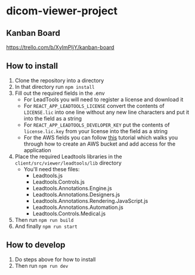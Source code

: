 # dicom-viewer-project

## Kanban Board
https://trello.com/b/XyImPIjY/kanban-board

## How to install
1. Clone the repository into a directory
2. In that directory run `npm install`
3. Fill out the required fields in the .env
    - For LeadTools you will need to register a license and download it
    - For `REACT_APP_LEADTOOLS_LICENSE` convert the contents of `LICENSE.lic` into one line without any new line characters and put it into the field as a string
    - For `REACT_APP_LEADTOOLS_DEVELOPER_KEY` put the contents of `license.lic.key` from your license into the field as a string
    - For the AWS fields you can follow [this](https://stackabuse.com/uploading-files-to-aws-s3-with-node-js/) tutorial which walks you through how to create an AWS bucket and add access for the application
4. Place the required Leadtools libraries in the `client/src/viewer/leadtools/lib` directory
    - You'll need these files:
      * Leadtools.js
      * Leadtools.Controls.js
      * Leadtools.Annotations.Engine.js
      * Leadtools.Annotations.Designers.js
      * Leadtools.Annotations.Rendering.JavaScript.js
      * Leadtools.Annotations.Automation.js
      * Leadtools.Controls.Medical.js
5. Then run `npm run build`
6. And finally `npm run start`

## How to develop
1. Do steps above for how to install
2. Then run `npm run dev`
